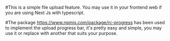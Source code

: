 #This is a simple file upload feature. You may use it in your frontend web if you are using Next Js with typescript.

#The package https://www.npmjs.com/package/rc-progress has been used to implement the upload progress bar, it's pretty easy and simple, you may use it or replace with another that suits your purpose.
